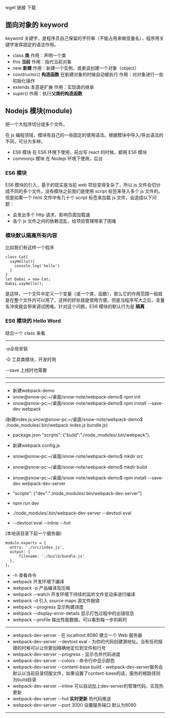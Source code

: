 wget 链接 下载

## 面向对象的 keyword

keyword 关键字，是程序员自己保留的字符串（不能占用来做变量名），程序用关键字发挥固定的语法作用。

- class **类**  作用：声明一个类
- this **当前**  作用：指代当前对象
- new  **新建**  作用：新建一个实例，或者说创建一个对象（object）
- constructor()  **构造函数**  在新建对象的时候自动被执行 作用：对对象进行一些初始化操作
- extends  本意是扩展 作用：实现类的继承
- super()  作用：执行**父类的构造函数**


## Nodejs 模块(module)

把一个大程序切分成多个文件。

在 js 编程领域，模块有自己的一些固定的使用语法。根据模块中导入/导出语法的不同，可分为多种。

- ES6 模块    在 ES6 环境下使用，前台写 react 的时候，都用 ES6 模块
- commonjs 模块    在 Nodejs 环境下使用，后台



### ES6 模块

ES6 模块的引入，基于的现实是当前 web 项目变得复杂了，所以 js 文件会切分成不同的多个文件。没有模块之前我们是使用 script 标签来导入多个 js 文件的。但是如果一个 html 文件中有几十个 script 标签来加载 js 文件，会造成以下问题：

- 会发出多个 http 请求，影响页面加载速
- 各个 js 文件之间的依赖混乱，给项目管理带来了困难


### 模块默认隔离所有内容

比如我们有这样一个程序

```
class Cat{
  sayHello(){
    console.log('hello')
  }
}
let Dabai = new Cat;
Dabai.sayHello();
```

是这样，一个文件中定义一个变量（或一个类，函数），那么它的作用范围一般就是在整个文件内可以用了，这样的好处就是使用方便。但是当程序写大之后，变量名冲突就会带来调试困难。针对这个问题，ES6 模块的默认行为是 **隔离**



### ES6 模块的 Hello Word

结合一个 class 来看


-----


-p全局安装

-D 工具类模块，开发时用

--save 上线时也需要

---




---
- 新建webpack-demo
- snow@snow-pc:~/桌面/snow-note/webpack-demo$ npm init
- snow@snow-pc:~/桌面/snow-note/webpack-demo$ npm install --save-dev webpack

(新建index.js;snow@snow-pc:~/桌面/snow-note/webpack-demo$ ./node_modules/.bin/webpack index.js bundle.js)


- package.json "scripts": {"build":"./node_modules/.bin/webpack"},
- 新建webpack.config.js
- snow@snow-pc:~/桌面/snow-note/webpack-demo$ mkdir src
- snow@snow-pc:~/桌面/snow-note/webpack-demo$ mkdir bulid


- snow@snow-pc:~/桌面/snow-note/webpack-demo$ npm install --save-dev webpack-dev-server
- "scripts": {"dev":"./node_modules/.bin/webpack-dev-server"}
- npm run dev
- ./node_modules/.bin/webpack-dev-server --devtool eval
-  --devtool eval --inline --hot




(本地该目录下起一个服务器)
```
module.exports = {
  entry: './src/index.js',
  output: {
      filename: './build/bundle.js'
  },
};
```

- -h 查看命令
- webpack 开发环境下编译
- webpack -p 产品编译及压缩
- webpack --watch 开发环境下持续的监听文件变动来进行编译
- webpack -d 引入 source maps 源文件报错
- webpack --progress 显示构建进度
- webpack --display-error-details 显示打包过程中的出错信息
- webpack --profile 输出性能数据，可以看到每一步的耗时

---

- webpack-dev-server - 在 localhost:8080 建立一个 Web 服务器
- webpack-dev-server --devtool eval - 为你的代码创建源地址。当有任何报错的时候可以让你更加精确地定位到文件和行号
- webpack-dev-server --progress - 显示合并代码进度
- webpack-dev-server --colors - 命令行中显示颜色
- webpack-dev-server --content-base build - webpack-dev-server服务会默认以当前目录伺服文件，如果设置了content-base的话，服务的根路径则为build目录
- webpack-dev-server --inline 可以自动加上dev-server的管理代码，实现热更新
- webpack-dev-server --hot **实时更新** 热代码推送
- webpack-dev-server --port 3000 设置服务端口  默认为8080


---
